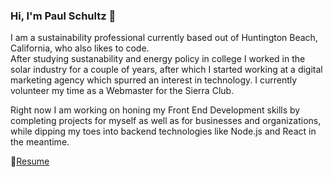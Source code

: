 ### Hi, I'm Paul Schultz 👋

I am a sustainability professional currently based out of Huntington Beach, California, who also likes to code.  
After studying sustanability and energy policy in college I worked in the solar industry for a couple of years, after which I started working at a digital marketing agency which spurred an interest in technology. I currently volunteer my time as a Webmaster for the Sierra Club. 

Right now I am working on honing my Front End Development skills by completing projects for myself as well as for businesses and organizations, while dipping my toes into backend technologies like Node.js and React in the meantime.

:page_with_curl:[Resume](https://drive.google.com/file/d/1BUalvLb1ps24dDaPSJvfgYurMdG6raxj/view?usp=sharing)




